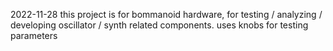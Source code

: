2022-11-28
this project is for bommanoid hardware, for testing / analyzing / developing oscillator / synth related components.
uses knobs for testing parameters
